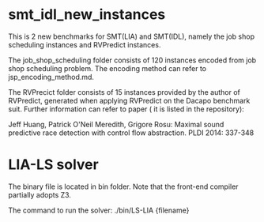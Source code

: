 # smt_idl_new_instances
This is 2 new benchmarks for SMT(LIA) and SMT(IDL), namely the job shop scheduling instances and RVPredict instances.

The job_shop_scheduling folder consists of 120 instances encoded from job shop scheduling problem. The encoding method can refer to jsp_encoding_method.md.

The RVPrecict folder consists of 15 instances provided by the author of RVPredict, generated when applying RVPredict on the Dacapo benchmark suit. Further information can refer to paper ( it is listed in the repository):

Jeff Huang, Patrick O'Neil Meredith, Grigore Rosu:
Maximal sound predictive race detection with control flow abstraction. PLDI 2014: 337-348

# LIA-LS solver

The binary file is located in bin folder. Note that the front-end compiler partially adopts Z3.

The command to run the solver: ./bin/LS-LIA {filename}

